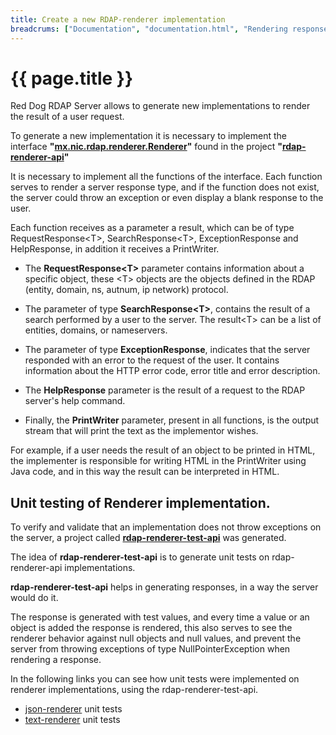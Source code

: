 ```yaml
---
title: Create a new RDAP-renderer implementation
breadcrums: ["Documentation", "documentation.html", "Rendering response data", "documentation.html#rendering-response-data"]
---
```


# {{ page.title }}

Red Dog RDAP Server allows to generate new implementations to render the result of a user request.

To generate a new implementation it is necessary to implement the interface __"[mx.nic.rdap.renderer.Renderer](https://github.com/NICMx/rdap-renderer-api/blob/master/src/main/java/mx/nic/rdap/renderer/Renderer.java)"__ found in the project __"[rdap-renderer-api](https://github.com/NICMx/rdap-renderer-api)"__ 

It is necessary to implement all the functions of the interface. Each function serves to render a server response type, and if the function does not exist, the server could throw an exception or even display a blank response to the user.

Each function receives as a parameter a result, which can be of type RequestResponse&lt;T&gt;, SearchResponse&lt;T&gt;, ExceptionResponse and HelpResponse, in addition it receives a PrintWriter.

- The __RequestResponse&lt;T&gt;__ parameter contains information about a specific object, these &lt;T&gt; objects are the objects defined in the RDAP (entity, domain, ns, autnum, ip network) protocol.

- The parameter of type __SearchResponse&lt;T&gt;__, contains the result of a search performed by a user to the server. The result&lt;T&gt; can be a list of entities, domains, or nameservers.

- The parameter of type __ExceptionResponse__, indicates that the server responded with an error to the request of the user. It contains information about the HTTP error code, error title and error description.

- The __HelpResponse__ parameter is the result of a request to the RDAP server's help command.

- Finally, the __PrintWriter__ parameter, present in all functions, is the output stream that will print the text as the implementor wishes.

For example, if a user needs the result of an object to be printed in HTML, the implementer is responsible for writing HTML in the PrintWriter using Java code, and in this way the result can be interpreted in HTML.

## Unit testing of Renderer implementation.

To verify and validate that an implementation does not throw exceptions on the server, a project called __[rdap-renderer-test-api](https://github.com/NICMx/rdap-renderer-test-api)__ was generated.

The idea of __rdap-renderer-test-api__ is to generate unit tests on rdap-renderer-api implementations.

__rdap-renderer-test-api__ helps in generating responses, in a way the server would do it.

The response is generated with test values, and every time a value or an object is added the response is rendered, this also serves to see the renderer behavior against null objects and null values, and prevent the server from throwing exceptions of type NullPointerException when rendering a response.

In the following links you can see how unit tests were implemented on renderer implementations, using the rdap-renderer-test-api.

- [json-renderer](https://github.com/NICMx/rdap-json-renderer/blob/master/src/test/java/mx/nic/rdap/test/json/TestJsonRenderer.java) unit tests
- [text-renderer](https://github.com/NICMx/rdap-text-renderer/blob/master/src/test/java/mx/nic/rdap/renderer/text/TestTextRenderer.java) unit tests